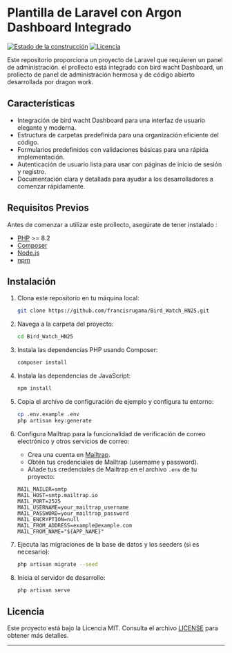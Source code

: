 # Plantilla de Laravel con Argon Dashboard Integrado

[![Estado de la construcción](https://img.shields.io/badge/estado-construcci%C3%B3n_exitosa-brightgreen.svg)](https://github.com/tuusuario/turepositorio)
[![Licencia](https://img.shields.io/badge/licencia-MIT-blue.svg)](https://opensource.org/licenses/MIT)

Este repositorio proporciona un proyecto de Laravel que requieren un panel de administración. el prollecto está integrado con bird wacht Dashboard, un prollecto de panel de administración hermosa y de código abierto desarrollada por dragon work.

## Características

- Integración de bird wacht Dashboard para una interfaz de usuario elegante y moderna.
- Estructura de carpetas predefinida para una organización eficiente del código.
- Formularios predefinidos con validaciones básicas para una rápida implementación.
- Autenticación de usuario lista para usar con páginas de inicio de sesión y registro.
- Documentación clara y detallada para ayudar a los desarrolladores a comenzar rápidamente.

## Requisitos Previos

Antes de comenzar a utilizar este prollecto, asegúrate de tener instalado :

- [PHP](https://www.php.net/) >= 8.2
- [Composer](https://getcomposer.org/)
- [Node.js](https://nodejs.org/)
- [npm](https://www.npmjs.com/)

## Instalación

1. Clona este repositorio en tu máquina local:

    ```bash
    git clone https://github.com/francisrugama/Bird_Watch_HN25.git
    ```

2. Navega a la carpeta del proyecto:

    ```bash
    cd Bird_Watch_HN25
    ```

3. Instala las dependencias PHP usando Composer:

    ```bash
    composer install
    ```

4. Instala las dependencias de JavaScript:

    ```bash
    npm install
    ```

5. Copia el archivo de configuración de ejemplo y configura tu entorno:

    ```bash
    cp .env.example .env
    php artisan key:generate
    ```

6. Configura Mailtrap para la funcionalidad de verificación de correo electrónico y otros servicios de correo:
   
   - Crea una cuenta en [Mailtrap](https://mailtrap.io/).
   - Obtén tus credenciales de Mailtrap (username y password).
   - Añade tus credenciales de Mailtrap en el archivo `.env` de tu proyecto:

    ```env
    MAIL_MAILER=smtp
    MAIL_HOST=smtp.mailtrap.io
    MAIL_PORT=2525
    MAIL_USERNAME=your_mailtrap_username
    MAIL_PASSWORD=your_mailtrap_password
    MAIL_ENCRYPTION=null
    MAIL_FROM_ADDRESS=example@example.com
    MAIL_FROM_NAME="${APP_NAME}"
    ```

7. Ejecuta las migraciones de la base de datos y los seeders (si es necesario):

    ```bash
    php artisan migrate --seed
    ```

8. Inicia el servidor de desarrollo:

    ```bash
    php artisan serve
    ```
## Licencia

Este proyecto está bajo la Licencia MIT. Consulta el archivo [LICENSE](LICENSE) para obtener más detalles.

---
